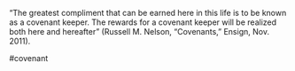 “The greatest compliment that can be earned here in this life is to be known as a covenant keeper. The rewards for a covenant keeper will be realized both here and hereafter” (Russell M. Nelson, “Covenants,” Ensign, Nov. 2011).

#covenant